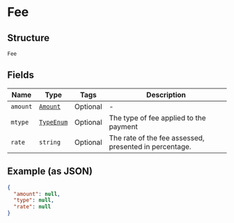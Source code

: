 
# Fee

## Structure

`Fee`

## Fields

| Name | Type | Tags | Description |
|  --- | --- | --- | --- |
| `amount` | [`Amount`](/doc/models/amount.md) | Optional | - |
| `mtype` | [`TypeEnum`](/doc/models/type-enum.md) | Optional | The type of fee applied to the payment |
| `rate` | `string` | Optional | The rate of the fee assessed, presented in percentage. |

## Example (as JSON)

```json
{
  "amount": null,
  "type": null,
  "rate": null
}
```

